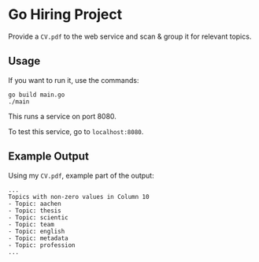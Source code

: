 # Go Hiring Project

Provide a `CV.pdf` to the web service and scan & group it for relevant topics.

## Usage

If you want to run it, use the commands:

```
go build main.go
./main
```

This runs a service on port 8080.

To test this service, go to `localhost:8080`.

## Example Output

Using my `CV.pdf`, example part of the output:

```
...
Topics with non-zero values in Column 10
- Topic: aachen
- Topic: thesis
- Topic: scientic
- Topic: team
- Topic: english
- Topic: metadata
- Topic: profession
...
```

